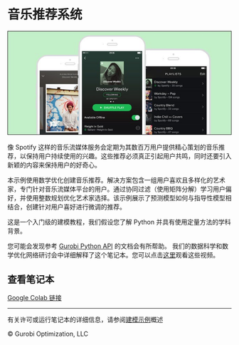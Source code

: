 # 音乐推荐系统

<img src="spotify_image_howtogeek.jpeg" alt="Markdown Monster icon"/>

像 Spotify 这样的音乐流媒体服务会定期为其数百万用户提供精心策划的音乐推荐，以保持用户持续使用的兴趣。这些推荐必须真正引起用户共鸣，同时还要引入新颖的内容来保持用户的好奇心。

本示例使用数学优化创建音乐推荐。解决方案包含一组用户喜欢且多样化的艺术家，专门针对音乐流媒体平台的用户。通过协同过滤（使用矩阵分解）学习用户偏好，并使用整数规划优化艺术家选择。该示例展示了预测模型如何与指导性模型相结合，创建针对用户喜好进行微调的推荐。

这是一个入门级的建模教程，我们假设您了解 Python 并具有使用定量方法的学科背景。

您可能会发现参考 [Gurobi Python API](https://www.gurobi.com/documentation/current/refman/py_python_api_overview.html) 的文档会有所帮助。
我们的数据科学和数学优化网络研讨会中详细解释了这个笔记本。您可以点击[这里](https://www.youtube.com/watch?v=AJRP9pPBx6s)观看这些视频。

## 查看笔记本

[Google Colab 链接](https://colab.research.google.com/github/Gurobi/modeling-examples/blob/master/music_recommendation/music_recommendation.ipynb)

----
有关许可或运行笔记本的详细信息，请参阅[建模示例](../)概述

© Gurobi Optimization, LLC